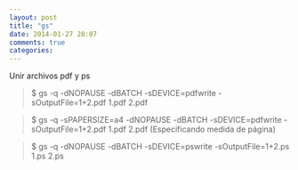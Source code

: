 ```yaml
---
layout: post
title: "gs"
date: 2014-01-27 20:07
comments: true
categories: 
---
```

Unir archivos pdf y ps

>$ gs -q -dNOPAUSE -dBATCH -sDEVICE=pdfwrite -sOutputFile=1+2.pdf 1.pdf 2.pdf

>$ gs -q -sPAPERSIZE=a4 -dNOPAUSE -dBATCH -sDEVICE=pdfwrite -sOutputFile=1+2.pdf 1.pdf 2.pdf  (Especificando medida de página)

>$ gs -q -dNOPAUSE -dBATCH -sDEVICE=pswrite -sOutputFile=1+2.ps 1.ps 2.ps

